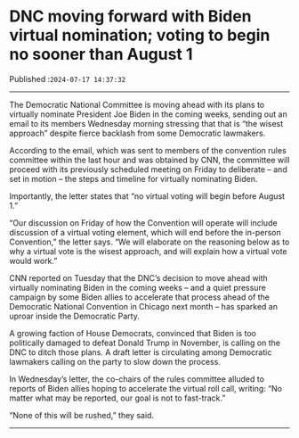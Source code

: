 # DNC moving forward with Biden virtual nomination; voting to begin no sooner than August 1

Published :`2024-07-17 14:37:32`

---

The Democratic National Committee is moving ahead with its plans to virtually nominate President Joe Biden in the coming weeks, sending out an email to its members Wednesday morning stressing that that is “the wisest approach” despite fierce backlash from some Democratic lawmakers.

According to the email, which was sent to members of the convention rules committee within the last hour and was obtained by CNN, the committee will proceed with its previously scheduled meeting on Friday to deliberate – and set in motion – the steps and timeline for virtually nominating Biden.

Importantly, the letter states that “no virtual voting will begin before August 1.”

“Our discussion on Friday of how the Convention will operate will include discussion of a virtual voting element, which will end before the in-person Convention,” the letter says. “We will elaborate on the reasoning below as to why a virtual vote is the wisest approach, and will explain how a virtual vote would work.”

CNN reported on Tuesday that the DNC’s decision to move ahead with virtually nominating Biden in the coming weeks – and a quiet pressure campaign by some Biden allies to accelerate that process ahead of the Democratic National Convention in Chicago next month – has sparked an uproar inside the Democratic Party.

A growing faction of House Democrats, convinced that Biden is too politically damaged to defeat Donald Trump in November, is calling on the DNC to ditch those plans. A draft letter is circulating among Democratic lawmakers calling on the party to slow down the process.

In Wednesday’s letter, the co-chairs of the rules committee alluded to reports of Biden allies hoping to accelerate the virtual roll call, writing: “No matter what may be reported, our goal is not to fast-track.”

“None of this will be rushed,” they said.

---

